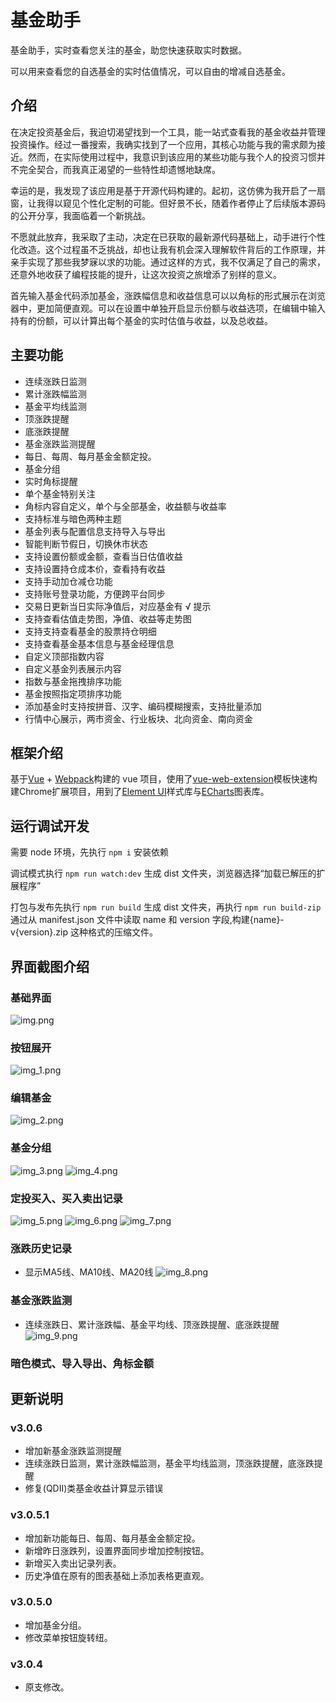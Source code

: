 # 基金助手

基金助手，实时查看您关注的基金，助您快速获取实时数据。

可以用来查看您的自选基金的实时估值情况，可以自由的增减自选基金。

## 介绍

在决定投资基金后，我迫切渴望找到一个工具，能一站式查看我的基金收益并管理投资操作。经过一番搜索，我确实找到了一个应用，其核心功能与我的需求颇为接近。然而，在实际使用过程中，我意识到该应用的某些功能与我个人的投资习惯并不完全契合，而我真正渴望的一些特性却遗憾地缺席。

幸运的是，我发现了该应用是基于开源代码构建的。起初，这仿佛为我开启了一扇窗，让我得以窥见个性化定制的可能。但好景不长，随着作者停止了后续版本源码的公开分享，我面临着一个新挑战。

不愿就此放弃，我采取了主动，决定在已获取的最新源代码基础上，动手进行个性化改造。这个过程虽不乏挑战，却也让我有机会深入理解软件背后的工作原理，并亲手实现了那些我梦寐以求的功能。通过这样的方式，我不仅满足了自己的需求，还意外地收获了编程技能的提升，让这次投资之旅增添了别样的意义。

首先输入基金代码添加基金，涨跌幅信息和收益信息可以以角标的形式展示在浏览器中，更加简便直观。可以在设置中单独开启显示份额与收益选项，在编辑中输入持有的份额，可以计算出每个基金的实时估值与收益，以及总收益。

## 主要功能

- 连续涨跌日监测
- 累计涨跌幅监测
- 基金平均线监测
- 顶涨跌提醒
- 底涨跌提醒
- 基金涨跌监测提醒
- 每日、每周、每月基金金额定投。
- 基金分组
- 实时角标提醒
- 单个基金特别关注
- 角标内容自定义，单个与全部基金，收益额与收益率
- 支持标准与暗色两种主题
- 基金列表与配置信息支持导入与导出
- 智能判断节假日，切换休市状态
- 支持设置份额或金额，查看当日估值收益
- 支持设置持仓成本价，查看持有收益
- 支持手动加仓减仓功能
- 支持账号登录功能，方便跨平台同步
- 交易日更新当日实际净值后，对应基金有 √ 提示
- 支持查看估值走势图，净值、收益等走势图
- 支持支持查看基金的股票持仓明细
- 支持查看基金基本信息与基金经理信息
- 自定义顶部指数内容
- 自定义基金列表展示内容
- 指数与基金拖拽排序功能
- 基金按照指定项排序功能
- 添加基金时支持按拼音、汉字、编码模糊搜索，支持批量添加
- 行情中心展示，两市资金、行业板块、北向资金、南向资金

## 框架介绍

基于[Vue](https://github.com/vuejs/vue) + [Webpack](https://github.com/webpack/webpack)构建的 vue 项目，使用了[vue-web-extension](https://github.com/Kocal/vue-web-extension/tree/v1)模板快速构建Chrome扩展项目，用到了[Element UI](https://github.com/ElemeFE/element)样式库与[ECharts](https://github.com/apache/echarts)图表库。

## 运行调试开发

需要 node 环境，先执行
`npm i`
安装依赖

调试模式执行
`npm run watch:dev`
生成 dist 文件夹，浏览器选择“加载已解压的扩展程序”

打包与发布先执行
`npm run build`
生成 dist 文件夹，再执行
`npm run build-zip`
通过从 manifest.json 文件中读取 name 和 version 字段,构建{name}-v{version}.zip 这种格式的压缩文件。

## 界面截图介绍
### 基础界面
![img.png](image/img.png)

### 按钮展开
![img_1.png](image/img_1.png)

### 编辑基金
![img_2.png](image/img_2.png)

### 基金分组
![img_3.png](image/img_3.png)
![img_4.png](image/img_4.png)

### 定投买入、买入卖出记录
![img_5.png](image/img_5.png)
![img_6.png](image/img_6.png)
![img_7.png](image/img_7.png)

### 涨跌历史记录
- 显示MA5线、MA10线、MA20线
![img_8.png](image/img_8.png)
### 基金涨跌监测
- 连续涨跌日、累计涨跌幅、基金平均线、顶涨跌提醒、底涨跌提醒
![img_9.png](image/img_9.png)

### 暗色模式、导入导出、角标金额

## 更新说明

### v3.0.6 
- 增加新基金涨跌监测提醒
- 连续涨跌日监测，累计涨跌幅监测，基金平均线监测，顶涨跌提醒，底涨跌提醒
- 修复(QDII)类基金收益计算显示错误

###  v3.0.5.1
- 增加新功能每日、每周、每月基金金额定投。
- 新增昨日涨跌列，设置界面同步增加控制按钮。
- 新增买入卖出记录列表。
- 历史净值在原有的图表基础上添加表格更直观。

### v3.0.5.0

- 增加基金分组。
- 修改菜单按钮旋转纽。

### v3.0.4

- 原支修改。
